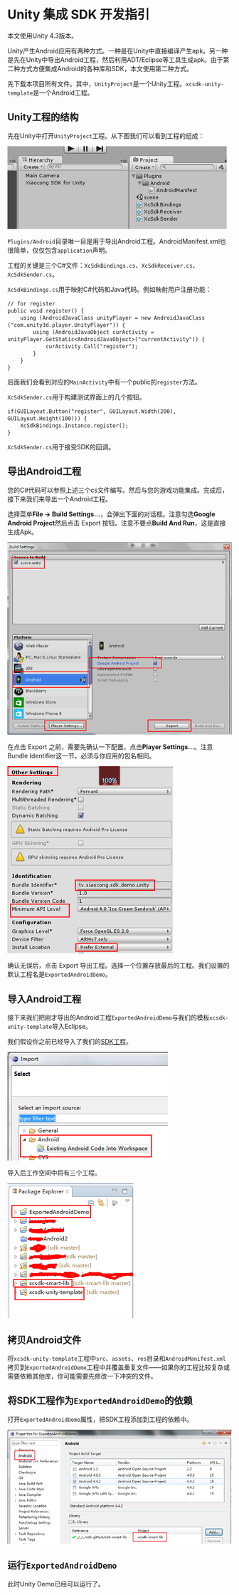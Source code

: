 # Unity 集成 SDK 开发指引

本文使用Unity 4.3版本。

Unity产生Android应用有两种方式。一种是在Unity中直接编译产生apk。另一种是先在Unity中导出Android工程，然后利用ADT/Eclipse等工具生成apk。由于第二种方式方便集成Android的各种库和SDK，本文使用第二种方式。

先下载本项目所有文件。其中，`UnityProject`是一个Unity工程。`xcsdk-unity-template`是一个Android工程。

## Unity工程的结构

先在Unity中打开`UnityProject`工程。从下图我们可以看到工程的组成：

![](doc/unity-project-outline.png)

`Plugins/Android`目录唯一目是用于导出Android工程。AndroidManifest.xml也很简单，仅仅包含`application`声明。

工程的关键是三个C#文件：`XcSdkBindings.cs`、`XcSdkReceiver.cs`、`XcSdkSender.cs`。

`XcSdkBindings.cs`用于映射C#代码和Java代码。例如映射用户注册功能：

	// for register
	public void register() {
		using (AndroidJavaClass unityPlayer = new AndroidJavaClass ("com.unity3d.player.UnityPlayer")) {
			using (AndroidJavaObject curActivity = unityPlayer.GetStatic<AndroidJavaObject>("currentActivity")) {
				curActivity.Call("register");
			}
		}
	}

后面我们会看到对应的`MainActivity`中有一个public的`register`方法。

`XcSdkSender.cs`用于构建测试界面上的几个按钮。

    if(GUILayout.Button("register", GUILayout.Width(200), GUILayout.Height(100))) {
        XcSdkBindings.Instance.register();
    }

`XcSdkSender.cs`用于接受SDK的回调。

## 导出Android工程

您的C#代码可以参照上述三个cs文件编写。然后与您的游戏功能集成。完成后，接下来我们来导出一个Android工程。

选择菜单**File -> Build Settings...**，会弹出下面的对话框。注意勾选**Google Android Project**然后点击 Export 按钮。注意不要点**Build And Run**，这是直接生成Apk。

![](doc/export_android_project.png)

在点击 Export 之前，需要先确认一下配置，点击**Player Settings...**。注意Bundle Identifier这一节，必须与你应用的包名相同。

![](doc/export-settings.png)

确认无误后，点击 Export 导出工程。选择一个位置存放最后的工程。我们设置的默认工程名是`ExportedAndroidDemo`。

## 导入Android工程

接下来我们把刚才导出的Android工程`ExportedAndroidDemo`与我们的模板`xcsdk-unity-template`导入Eclipse。

我们假设你之前已经导入了我们的[SDK工程](https://github.com/XiaoCongGame/sdk-smart-lib)。

![](doc/import-android-project.png)

导入后工作空间中将有三个工程。

![](doc/imported_projects.png)

## 拷贝Android文件

将`xcsdk-unity-template`工程中`src`、`assets`、`res`目录和`AndroidManifest.xml`拷贝到`ExportedAndroidDemo`工程中并覆盖重复文件——如果你的工程比较复杂或需要依赖其他库，你可能需要先修改一下冲突的文件。

## 将SDK工程作为`ExportedAndroidDemo`的依赖

打开`ExportedAndroidDemo`属性，把SDK工程添加到工程的依赖中。

![](doc/add-dep-project.png)

## 运行`ExportedAndroidDemo`

此时Unity Demo已经可以运行了。



